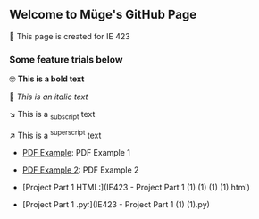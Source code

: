 ## Welcome to Müge's GitHub Page 

📕 This page is created for IE 423


### Some feature trials below

🤓 **This is a bold text**

👾 _This is an italic text_

↘️ This is a <sub>subscript</sub> text

↗️ This is a <sup>superscript</sup> text


* [PDF Example](https://github.com/BU-IE-423/fall-23-mugesenay/blob/main/IE423_Fall23_tutorial.pdf): PDF Example 1

* [PDF Example 2](IE423_Fall23_tutorial.pdf): PDF Example 2

* [Project Part 1 HTML:](IE423 - Project Part 1 (1) (1) (1) (1).html)
  
* [Project Part 1 .py:](IE423 - Project Part 1 (1) (1).py)
